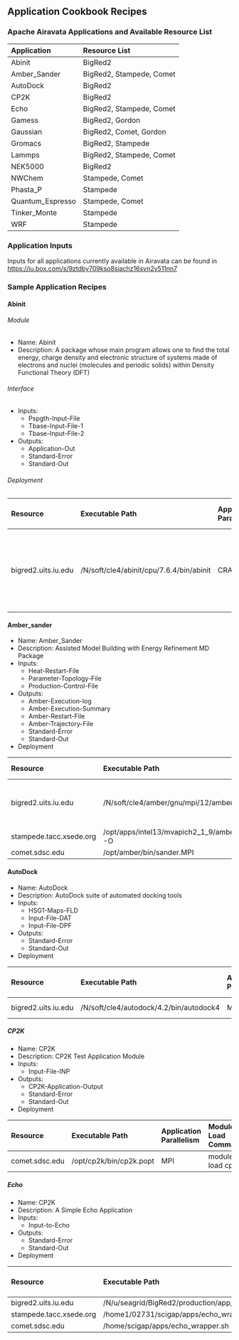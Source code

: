 ## Application Cookbook Recipes 

### Apache Airavata Applications and Available Resource List
|  	Application  	|  		Resource List  		|
|:-----------------	|:--------------------------|
| Abinit           	| BigRed2					|
| Amber_Sander     	| BigRed2, Stampede, Comet	|
| AutoDock         	| BigRed2					|
| CP2K             	| BigRed2					|
| Echo             	| BigRed2, Stampede, Comet	| 
| Gamess           	| BigRed2, Gordon			|
| Gaussian         	| BigRed2, Comet, Gordon	|
| Gromacs          	| BigRed2, Stampede			|
| Lammps           	| BigRed2, Stampede, Comet	|
| NEK5000          	| BigRed2					|
| NWChem           	| Stampede, Comet			|
| Phasta_P         	| Stampede					|
| Quantum_Espresso 	| Stampede, Comet			|
| Tinker_Monte     	| Stampede					|
| WRF				| Stampede					|



### Application Inputs
Inputs for all applications currently available in Airavata can be found in
https://iu.box.com/s/9ztdby709kso8siachz16svn2y511nn7 



### Sample Application Recipes
#### Abinit
###### Module
- Name: Abinit
- Description: A package whose main program allows one to find the total energy, charge density and electronic structure of systems made of electrons and nuclei (molecules and periodic solids) within Density Functional Theory (DFT)	
###### Interface 
- Inputs: 		
	- Pspgth-Input-File
	- Tbase-Input-File-1
	- Tbase-Input-File-2
- Outputs:
	- Application-Out
	- Standard-Error
	- Standard-Out
###### Deployment

| 		Resource 	| 				Executable Path 			| Application Parallelism	| 								Module Load Commands								|
|:------------------|:------------------------------------------|:--------------------------|:----------------------------------------------------------------------------------|
|bigred2.uits.iu.edu| /N/soft/cle4/abinit/cpu/7.6.4/bin/abinit	| CRAY_MPI					| module swap PrgEnv-cray/5.2.40 PrgEnv-gnu/5.2.40; module load netcdf fftw abinit	|


#### Amber_sander
- Name: Amber_Sander
- Description: 	Assisted Model Building with Energy Refinement MD Package
- Inputs:
	- Heat-Restart-File
	- Parameter-Topology-File 
	- Production-Control-File
- Outputs:
	- Amber-Execution-log
	- Amber-Execution-Summary 
	- Amber-Restart-File
	- Amber-Trajectory-File
	- Standard-Error
	- Standard-Out
- Deployment

| 		Resource 		 | 				Executable Path 								| Application Parallelism	| 								Module Load Commands			   |
|:------------------	 |:----------------------------------------------------------	|:--------------------------|:-----------------------------------------------------------------|
| bigred2.uits.iu.edu	 | /N/soft/cle4/amber/gnu/mpi/12/amber12/bin/sander.MPI -O		| MPI						| module load amber/gnu/mpi/12; module swap PrgEnv-cray PrgEnv-gnu |
| stampede.tacc.xsede.org| /opt/apps/intel13/mvapich2_1_9/amber/12.0/bin/sander.MPI -O	| MPI						| module load amber												   |
| comet.sdsc.edu		 | /opt/amber/bin/sander.MPI									| MPI						| module load amber												   |


#### AutoDock
- Name: AutoDock
- Description: 	AutoDock suite of automated docking tools
- Inputs:
	- HSG1-Maps-FLD
	- Input-File-DAT 
	- Input-File-DPF
- Outputs:
	- Standard-Error
	- Standard-Out
- Deployment

| 		Resource 		 | 				Executable Path 				| Application Parallelism	| 	Module Load Commands	  |
|:------------------	 |:---------------------------------------------|:--------------------------|:----------------------------|
| bigred2.uits.iu.edu	 | /N/soft/cle4/autodock/4.2/bin/autodock4		| MPI						| module load autodock/4.2 	  |


##### CP2K
- Name: CP2K
- Description: 	CP2K Test Application Module
- Inputs:
	- Input-File-INP
- Outputs:
	- CP2K-Application-Output
	- Standard-Error
	- Standard-Out
- Deployment

| 		Resource 	 | 		Executable Path 		| Application Parallelism	| 	Module Load Commands  |
|:-----------------	 |:-----------------------------|:--------------------------|:------------------------|
| comet.sdsc.edu	 | /opt/cp2k/bin/cp2k.popt		| MPI						| module load cp2k		  |


##### Echo	
- Name: CP2K
- Description: 	A Simple Echo Application
- Inputs:
	- Input-to-Echo
- Outputs:
	- Standard-Error
	- Standard-Out
- Deployment

| 		Resource 		 | 				Executable Path 								| Application Parallelism	| 		Module Load Commands	 |
|:------------------	 |:----------------------------------------------------------	|:--------------------------|:-------------------------------|
| bigred2.uits.iu.edu	 | /N/u/seagrid/BigRed2/production/app_wrappers/echo_wrapper.sh	| SERIAL					|  								 |
| stampede.tacc.xsede.org| /home1/02731/scigap/apps/echo_wrapper.sh						| SERIAL					| 								 |
| comet.sdsc.edu		 | /home/scigap/apps/echo_wrapper.sh							| SERIAL					| 								 |
